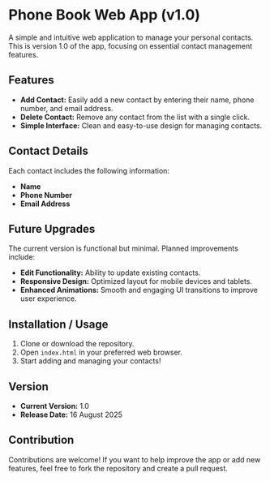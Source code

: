 # Phone Book Web App (v1.0)

A simple and intuitive web application to manage your personal contacts. This is version 1.0 of the app, focusing on essential contact management features.

## Features

- **Add Contact:** Easily add a new contact by entering their name, phone number, and email address.  
- **Delete Contact:** Remove any contact from the list with a single click.  
- **Simple Interface:** Clean and easy-to-use design for managing contacts.

## Contact Details

Each contact includes the following information:  
- **Name**  
- **Phone Number**  
- **Email Address**

## Future Upgrades

The current version is functional but minimal. Planned improvements include:  
- **Edit Functionality:** Ability to update existing contacts.  
- **Responsive Design:** Optimized layout for mobile devices and tablets.  
- **Enhanced Animations:** Smooth and engaging UI transitions to improve user experience.

## Installation / Usage

1. Clone or download the repository.  
2. Open `index.html` in your preferred web browser.  
3. Start adding and managing your contacts!

## Version

- **Current Version:** 1.0  
- **Release Date:** 16 August 2025

## Contribution

Contributions are welcome! If you want to help improve the app or add new features, feel free to fork the repository and create a pull request.
